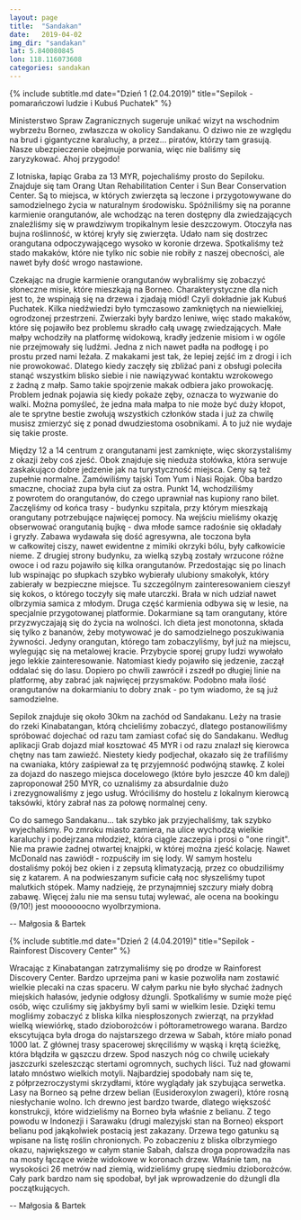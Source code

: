 ```yaml
---
layout: page
title:  "Sandakan"
date:   2019-04-02
img_dir: "sandakan"
lat: 5.840080845
lon: 118.116073608
categories: sandakan
---
```


{% include subtitle.md date="Dzień 1 (2.04.2019)" title="Sepilok - pomarańczowi ludzie i&nbsp;Kubuś Puchatek" %}

Ministerstwo Spraw Zagranicznych sugeruje unikać wizyt na wschodnim wybrzeżu Borneo, zwłaszcza w&nbsp;okolicy Sandakanu.
O dziwo nie ze względu na brud i&nbsp;gigantyczne karaluchy, a&nbsp;przez... piratów, którzy tam grasują.
Nasze ubezpieczenie obejmuje porwania, więc nie baliśmy się zaryzykować. Ahoj przygodo!

Z lotniska, łapiąc Graba za 13 MYR, pojechaliśmy prosto do Sepiloku.
Znajduje się tam Orang Utan Rehabilitation Center i&nbsp;Sun Bear Conservation Center.
Są to miejsca, w&nbsp;których zwierzęta są leczone i&nbsp;przygotowywane do samodzielnego życia w&nbsp;naturalnym środowisku.
Spóźniliśmy się na poranne karmienie orangutanów, ale wchodząc na teren dostępny dla zwiedzających znaleźliśmy się w&nbsp;prawdziwym tropikalnym lesie deszczowym.
Otoczyła nas bujna roślinność, w&nbsp;której kryły się zwierzęta.
Udało nam się dostrzec orangutana odpoczywającego wysoko w&nbsp;koronie drzewa.
Spotkaliśmy też stado makaków, które nie tylko nic sobie nie robiły z&nbsp;naszej obecności, ale nawet były dość wrogo nastawione. 

Czekając na drugie karmienie orangutanów wybraliśmy się zobaczyć słoneczne misie, które mieszkają na Borneo.
Charakterystyczne dla nich jest to, że wspinają się na drzewa i&nbsp;zjadają miód!
Czyli dokładnie jak Kubuś Puchatek. Kilka niedźwiedzi było tymczasowo zamkniętych na niewielkiej, ogrodzonej przestrzeni.
Zwierzaki były bardzo leniwe, więc stado makaków, które się pojawiło bez problemu skradło całą uwagę zwiedzających.
Małe małpy wchodziły na platformę widokową, kradły jedzenie misiom i&nbsp;w ogóle nie przejmowały się ludźmi.
Jedna z&nbsp;nich nawet padła na podłogę i&nbsp;po prostu przed nami leżała.
Z makakami jest tak, że lepiej zejść im z&nbsp;drogi i&nbsp;ich nie prowokować.
Dlatego kiedy zaczęły się zbliżać pani z&nbsp;obsługi poleciła stanąć wszystkim blisko siebie i&nbsp;nie nawiązywać kontaktu wzrokowego z&nbsp;żadną z&nbsp;małp.
Samo takie spojrzenie makak odbiera jako prowokację.
Problem jednak pojawia się kiedy pokaże zęby, oznacza to wyzwanie do walki.
Można pomyśleć, że jedna mała małpa to nie może być duży kłopot, ale te sprytne bestie zwołują wszystkich członków stada i&nbsp;już za chwilę musisz zmierzyć się z&nbsp;ponad dwudziestoma osobnikami.
A to już nie wydaje się takie proste.

Między 12 a&nbsp;14 centrum z&nbsp;orangutanami jest zamknięte, więc skorzystaliśmy z&nbsp;okazji żeby coś zjeść.
Obok znajduje się nieduża stołówka, która serwuje zaskakująco dobre jedzenie jak na turystyczność miejsca.
Ceny są też zupełnie normalne.
Zamówiliśmy tajski Tom Yum i&nbsp;Nasi Rojak.
Oba bardzo smaczne, chociaż zupa była ciut za ostra.
Punkt 14, wchodziliśmy z&nbsp;powrotem do orangutanów, do czego uprawniał nas kupiony rano bilet.
Zaczęliśmy od końca trasy - budynku szpitala, przy którym mieszkają orangutany potrzebujące najwięcej pomocy.
Na wejściu mieliśmy okazję obserwować orangutanią bujkę - dwa młode samce radośnie się okładały i&nbsp;gryzły.
Zabawa wydawała się dość agresywna, ale toczona była w&nbsp;całkowitej ciszy, nawet ewidentne z&nbsp;mimiki okrzyki bólu, były całkowicie nieme.
Z drugiej strony budynku, za wielką szybą zostały wrzucone różne owoce i&nbsp;od razu pojawiło się kilka orangutanów.
Przedostając się po linach lub wspinając po słupkach szybko wybierały ulubiony smakołyk, który zabierały w&nbsp;bezpieczne miejsce.
Tu szczególnym zainteresowaniem cieszył się kokos, o&nbsp;którego toczyły się małe utarczki.
Brała w&nbsp;nich udział nawet olbrzymia samica z&nbsp;młodym.
Druga część karmienia odbywa się w&nbsp;lesie, na specjalnie przygotowanej platformie.
Dokarmiane są tam orangutany, które przyzwyczajają się do życia na wolności.
Ich dieta jest monotonna, składa się tylko z&nbsp;bananów, żeby motywować je do samodzielnego poszukiwania żywności.
Jedyny orangutan, którego tam zobaczyliśmy, był już na miejscu, wylegując się na metalowej kracie.
Przybycie sporej grupy ludzi wywołało jego lekkie zainteresowanie.
Natomiast kiedy pojawiło się jedzenie, zaczął oddalać się do lasu.
Dopiero po chwili zawrócił i&nbsp;zszedł po długiej linie na platformę, aby zabrać jak najwięcej przysmaków.
Podobno mała ilość orangutanów na dokarmianiu to dobry znak - po tym wiadomo, że są już samodzielne.

Sepilok znajduje się około 30km na zachód od Sandakanu.
Leży na trasie do rzeki Kinabatangan, którą chcieliśmy zobaczyć, dlatego postanowiliśmy spróbować dojechać od razu tam zamiast cofać się do Sandakanu.
Według aplikacji Grab dojazd miał kosztować 45 MYR i&nbsp;od razu znalazł się kierowca chętny nas tam zawieźć.
Niestety kiedy podjechał, okazało się że trafiliśmy na cwaniaka, który zaśpiewał za tę przyjemność podwójną stawkę.
Z kolei za dojazd do naszego miejsca docelowego (które było jeszcze 40 km dalej) zaproponował 250 MYR, co uznaliśmy za absurdalnie dużo i&nbsp;zrezygnowaliśmy z&nbsp;jego usług.
Wróciliśmy do hostelu z&nbsp;lokalnym kierowcą taksówki, który zabrał nas za połowę normalnej ceny.

Co do samego Sandakanu... tak szybko jak przyjechaliśmy, tak szybko wyjechaliśmy.
Po zmroku miasto zamiera, na ulice wychodzą wielkie karaluchy i&nbsp;podejrzana młodzież, która ciągle zaczepia i&nbsp;prosi o&nbsp;"one ringit". Nie ma prawie żadnej otwartej knajpki, w&nbsp;której można zjeść kolację.
Nawet McDonald nas zawiódł - rozpuściły im się lody.
W samym hostelu dostaliśmy pokój bez okien i&nbsp;z zepsutą klimatyzacją, przez co obudziliśmy się z&nbsp;katarem.
A na podwieszanym suficie całą noc słyszeliśmy tupot malutkich stópek.
Mamy nadzieję, że przynajmniej szczury miały dobrą zabawę.
Więcej żalu nie ma sensu tutaj wylewać, ale ocena na bookingu (9/10!) jest moooooocno wyolbrzymiona.

-- Małgosia & Bartek

{% include subtitle.md date="Dzień 2 (4.04.2019)" title="Sepilok - Rainforest Discovery Center" %}

Wracając z&nbsp;Kinabatangan zatrzymaliśmy się po drodze w&nbsp;Rainforest Discovery Center.
Bardzo uprzejma pani w&nbsp;kasie pozwoliła nam zostawić wielkie plecaki na czas spaceru.
W całym parku nie było słychać żadnych miejskich hałasów, jedynie odgłosy dżungli.
Spotkaliśmy w&nbsp;sumie może pięć osób, więc czuliśmy się jakbyśmy byli sami w&nbsp;wielkim lesie.
Dzięki temu mogliśmy zobaczyć z&nbsp;bliska kilka niespłoszonych zwierząt, na przykład wielką wiewiórkę, stado dzioborożców i&nbsp;półtorametrowego warana.
Bardzo ekscytująca była droga do najstarszego drzewa w&nbsp;Sabah, które miało ponad 1000 lat.
Z głównej trasy spacerowej skręciliśmy w&nbsp;wąską i&nbsp;krętą ścieżkę, która błądziła w&nbsp;gąszczu drzew.
Spod naszych nóg co chwilę uciekały jaszczurki szeleszcząc stertami ogromnych, suchych liści.
Tuż nad głowami latało mnóstwo wielkich motyli.
Najbardziej spodobały nam się te, z&nbsp;półprzezroczystymi skrzydłami, które wyglądały jak szybująca serwetka.
Lasy na Borneo są pełne drzew belian (Eusideroxylon zwageri), które rosną niesłychanie wolno. Ich drewno jest bardzo twarde, dlatego większość konstrukcji, które widzieliśmy na Borneo była właśnie z&nbsp;belianu. Z tego powodu w&nbsp;Indonezji i&nbsp;Sarawaku (drugi malezyjski stan na Borneo) eksport belianu pod jakąkolwiek postacią jest zakazany. Drzewa tego gatunku są wpisane na listę roślin chronionych.
Po zobaczeniu z&nbsp;bliska olbrzymiego okazu, największego w&nbsp;całym stanie Sabah, dalsza droga poprowadziła nas na mosty łączące wieże widokowe w&nbsp;koronach drzew.
Właśnie tam, na wysokości 26 metrów nad ziemią, widzieliśmy grupę siedmiu dzioborożców.
Cały park bardzo nam się spodobał, był jak wprowadzenie do dżungli dla początkujących.


-- Małgosia & Bartek




